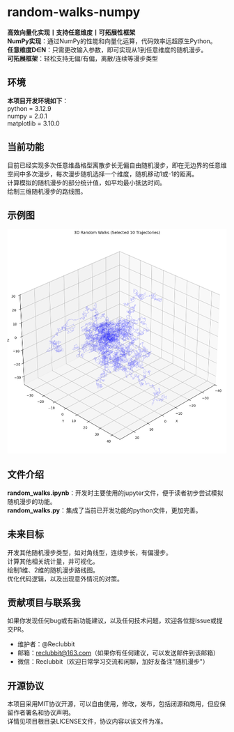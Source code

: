 # random-walks-numpy
**高效向量化实现丨支持任意维度丨可拓展性框架**  
**NumPy实现**：通过NumPy的性能和向量化运算，代码效率远超原生Python。  
**任意维度D∈N**：只需更改输入参数，即可实现从1到任意维度的随机漫步。  
**可拓展框架**：轻松支持无偏/有偏，离散/连续等漫步类型

## 环境
**本项目开发环境如下**：  
    python = 3.12.9  
    numpy = 2.0.1  
    matplotlib = 3.10.0  

## 当前功能
目前已经实现多次任意维晶格型离散步长无偏自由随机漫步，即在无边界的任意维空间中多次漫步，每次漫步随机选择一个维度，随机移动1或-1的距离。  
计算模拟的随机漫步的部分统计值，如平均最小抵达时间。  
绘制三维随机漫步的路线图。  

## 示例图
![三维随机漫步示例图](https://github.com/Reclubbit/random-walks-numpy/blob/main/random_walks_images/3d_walk_highres.png)

## 文件介绍
**random_walks.ipynb**：开发时主要使用的jupyter文件，便于读者初步尝试模拟随机漫步的功能。  
**random_walks.py**：集成了当前已开发功能的python文件，更加完善。  

## 未来目标
开发其他随机漫步类型，如对角线型，连续步长，有偏漫步。  
计算其他相关统计量，并可视化。  
绘制1维、2维的随机漫步路线图。  
优化代码逻辑，以及出现意外情况的对策。  

## 贡献项目与联系我
如果你发现任何bug或有新功能建议，以及任何技术问题，欢迎各位提Issue或提交PR。

- 维护者：@Reclubbit
- 邮箱：reclubbit@163.com（如果你有任何建议，可以发送邮件到该邮箱）
- 微信：Reclubbit（欢迎日常学习交流和闲聊，加好友备注"随机漫步"）

## 开源协议
本项目采用MIT协议开源，可以自由使用，修改，发布，包括闭源和商用，但应保留作者署名和协议声明。  
详情见项目根目录LICENSE文件，协议内容以该文件为准。
